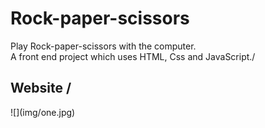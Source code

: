 # Rock-paper-scissors
Play Rock-paper-scissors with the computer. <br/>
A front end project which uses HTML, Css and JavaScript./
<h2>Website / </h2>
![](img/one.jpg)
